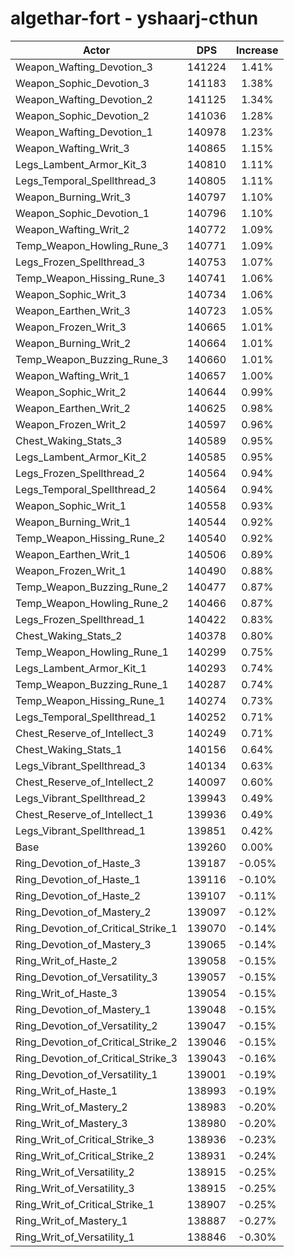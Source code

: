 # algethar-fort - yshaarj-cthun
| Actor | DPS | Increase |
|---|:---:|:---:|
|Weapon_Wafting_Devotion_3|141224|1.41%|
|Weapon_Sophic_Devotion_3|141183|1.38%|
|Weapon_Wafting_Devotion_2|141125|1.34%|
|Weapon_Sophic_Devotion_2|141036|1.28%|
|Weapon_Wafting_Devotion_1|140978|1.23%|
|Weapon_Wafting_Writ_3|140865|1.15%|
|Legs_Lambent_Armor_Kit_3|140810|1.11%|
|Legs_Temporal_Spellthread_3|140805|1.11%|
|Weapon_Burning_Writ_3|140797|1.10%|
|Weapon_Sophic_Devotion_1|140796|1.10%|
|Weapon_Wafting_Writ_2|140772|1.09%|
|Temp_Weapon_Howling_Rune_3|140771|1.09%|
|Legs_Frozen_Spellthread_3|140753|1.07%|
|Temp_Weapon_Hissing_Rune_3|140741|1.06%|
|Weapon_Sophic_Writ_3|140734|1.06%|
|Weapon_Earthen_Writ_3|140723|1.05%|
|Weapon_Frozen_Writ_3|140665|1.01%|
|Weapon_Burning_Writ_2|140664|1.01%|
|Temp_Weapon_Buzzing_Rune_3|140660|1.01%|
|Weapon_Wafting_Writ_1|140657|1.00%|
|Weapon_Sophic_Writ_2|140644|0.99%|
|Weapon_Earthen_Writ_2|140625|0.98%|
|Weapon_Frozen_Writ_2|140597|0.96%|
|Chest_Waking_Stats_3|140589|0.95%|
|Legs_Lambent_Armor_Kit_2|140585|0.95%|
|Legs_Frozen_Spellthread_2|140564|0.94%|
|Legs_Temporal_Spellthread_2|140564|0.94%|
|Weapon_Sophic_Writ_1|140558|0.93%|
|Weapon_Burning_Writ_1|140544|0.92%|
|Temp_Weapon_Hissing_Rune_2|140540|0.92%|
|Weapon_Earthen_Writ_1|140506|0.89%|
|Weapon_Frozen_Writ_1|140490|0.88%|
|Temp_Weapon_Buzzing_Rune_2|140477|0.87%|
|Temp_Weapon_Howling_Rune_2|140466|0.87%|
|Legs_Frozen_Spellthread_1|140422|0.83%|
|Chest_Waking_Stats_2|140378|0.80%|
|Temp_Weapon_Howling_Rune_1|140299|0.75%|
|Legs_Lambent_Armor_Kit_1|140293|0.74%|
|Temp_Weapon_Buzzing_Rune_1|140287|0.74%|
|Temp_Weapon_Hissing_Rune_1|140274|0.73%|
|Legs_Temporal_Spellthread_1|140252|0.71%|
|Chest_Reserve_of_Intellect_3|140249|0.71%|
|Chest_Waking_Stats_1|140156|0.64%|
|Legs_Vibrant_Spellthread_3|140134|0.63%|
|Chest_Reserve_of_Intellect_2|140097|0.60%|
|Legs_Vibrant_Spellthread_2|139943|0.49%|
|Chest_Reserve_of_Intellect_1|139936|0.49%|
|Legs_Vibrant_Spellthread_1|139851|0.42%|
|Base|139260|0.00%|
|Ring_Devotion_of_Haste_3|139187|-0.05%|
|Ring_Devotion_of_Haste_1|139116|-0.10%|
|Ring_Devotion_of_Haste_2|139107|-0.11%|
|Ring_Devotion_of_Mastery_2|139097|-0.12%|
|Ring_Devotion_of_Critical_Strike_1|139070|-0.14%|
|Ring_Devotion_of_Mastery_3|139065|-0.14%|
|Ring_Writ_of_Haste_2|139058|-0.15%|
|Ring_Devotion_of_Versatility_3|139057|-0.15%|
|Ring_Writ_of_Haste_3|139054|-0.15%|
|Ring_Devotion_of_Mastery_1|139048|-0.15%|
|Ring_Devotion_of_Versatility_2|139047|-0.15%|
|Ring_Devotion_of_Critical_Strike_2|139046|-0.15%|
|Ring_Devotion_of_Critical_Strike_3|139043|-0.16%|
|Ring_Devotion_of_Versatility_1|139001|-0.19%|
|Ring_Writ_of_Haste_1|138993|-0.19%|
|Ring_Writ_of_Mastery_2|138983|-0.20%|
|Ring_Writ_of_Mastery_3|138980|-0.20%|
|Ring_Writ_of_Critical_Strike_3|138936|-0.23%|
|Ring_Writ_of_Critical_Strike_2|138931|-0.24%|
|Ring_Writ_of_Versatility_2|138915|-0.25%|
|Ring_Writ_of_Versatility_3|138915|-0.25%|
|Ring_Writ_of_Critical_Strike_1|138907|-0.25%|
|Ring_Writ_of_Mastery_1|138887|-0.27%|
|Ring_Writ_of_Versatility_1|138846|-0.30%|
